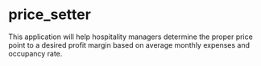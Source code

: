 # price_setter

This application will help hospitality managers determine the proper price point to a desired profit margin based on average monthly expenses and occupancy rate.  
